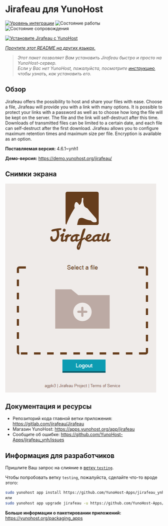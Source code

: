 <!--
Важно: этот README был автоматически сгенерирован <https://github.com/YunoHost/apps/tree/master/tools/readme_generator>
Он НЕ ДОЛЖЕН редактироваться вручную.
-->

# Jirafeau для YunoHost

[![Уровень интеграции](https://apps.yunohost.org/badge/integration/jirafeau)](https://ci-apps.yunohost.org/ci/apps/jirafeau/)
![Состояние работы](https://apps.yunohost.org/badge/state/jirafeau)
![Состояние сопровождения](https://apps.yunohost.org/badge/maintained/jirafeau)

[![Установите Jirafeau с YunoHost](https://install-app.yunohost.org/install-with-yunohost.svg)](https://install-app.yunohost.org/?app=jirafeau)

*[Прочтите этот README на других языках.](./ALL_README.md)*

> *Этот пакет позволяет Вам установить Jirafeau быстро и просто на YunoHost-сервер.*  
> *Если у Вас нет YunoHost, пожалуйста, посмотрите [инструкцию](https://yunohost.org/install), чтобы узнать, как установить его.*

## Обзор

Jirafeau offers the possibility to host and share your files with ease. Choose a file, Jirafeau will provide you with a link with many options. It is possible to protect your links with a password as well as to choose how long the file will be kept on the server. The file and the link will self-destruct after this time. Downloads of transmitted files can be limited to a certain date, and each file can self-destruct after the first download. Jirafeau allows you to configure maximum retention times and maximum size per file. Encryption is available as an option.


**Поставляемая версия:** 4.6.1~ynh1

**Демо-версия:** <https://demo.yunohost.org/jirafeau/>

## Снимки экрана

![Снимок экрана Jirafeau](./doc/screenshots/TPjh48P.png)

## Документация и ресурсы

- Репозиторий кода главной ветки приложения: <https://gitlab.com/jirafeau/Jirafeau>
- Магазин YunoHost: <https://apps.yunohost.org/app/jirafeau>
- Сообщите об ошибке: <https://github.com/YunoHost-Apps/jirafeau_ynh/issues>

## Информация для разработчиков

Пришлите Ваш запрос на слияние в [ветку `testing`](https://github.com/YunoHost-Apps/jirafeau_ynh/tree/testing).

Чтобы попробовать ветку `testing`, пожалуйста, сделайте что-то вроде этого:

```bash
sudo yunohost app install https://github.com/YunoHost-Apps/jirafeau_ynh/tree/testing --debug
или
sudo yunohost app upgrade jirafeau -u https://github.com/YunoHost-Apps/jirafeau_ynh/tree/testing --debug
```

**Больше информации о пакетировании приложений:** <https://yunohost.org/packaging_apps>
